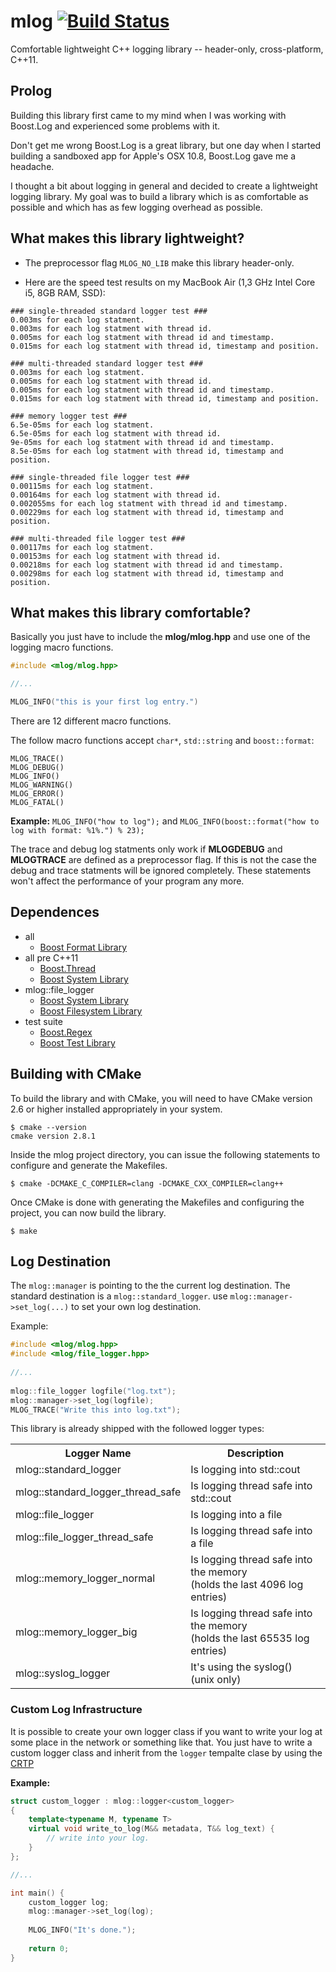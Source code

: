 # mlog [![Build Status](https://travis-ci.org/zschoche/mlog.png?branch=master)](https://travis-ci.org/zschoche/mlog)

Comfortable lightweight C++ logging library -- header-only, cross-platform, C++11. 

## Prolog

Building this library first came to my mind when I was working with Boost.Log and experienced some problems with it.

Don't get me wrong Boost.Log is a great library, but one day when I started building a sandboxed app for Apple's OSX 10.8, Boost.Log gave me a headache.

I thought a bit about logging in general and decided to create a lightweight logging library. My goal was to build a library which is as comfortable as possible and which has as few logging overhead as possible.

## What makes this library lightweight?

 - The preprocessor flag `MLOG_NO_LIB` make this library header-only.

 - Here are the speed test results on my MacBook Air (1,3 GHz Intel Core i5, 8GB RAM, SSD):
```
### single-threaded standard logger test ###
0.003ms for each log statment.
0.003ms for each log statment with thread id.
0.005ms for each log statment with thread id and timestamp.
0.015ms for each log statment with thread id, timestamp and position.

### multi-threaded standard logger test ###
0.003ms for each log statment.
0.005ms for each log statment with thread id.
0.005ms for each log statment with thread id and timestamp.
0.015ms for each log statment with thread id, timestamp and position.

### memory logger test ###
6.5e-05ms for each log statment.
6.5e-05ms for each log statment with thread id.
9e-05ms for each log statment with thread id and timestamp.
8.5e-05ms for each log statment with thread id, timestamp and position.

### single-threaded file logger test ###
0.00115ms for each log statment.
0.00164ms for each log statment with thread id.
0.002055ms for each log statment with thread id and timestamp.
0.00229ms for each log statment with thread id, timestamp and position.

### multi-threaded file logger test ###
0.00117ms for each log statment.
0.00153ms for each log statment with thread id.
0.00218ms for each log statment with thread id and timestamp.
0.00298ms for each log statment with thread id, timestamp and position.
```
## What makes this library comfortable?

Basically you just have to include the __mlog/mlog.hpp__ and use one of the logging macro functions.
```c++
#include <mlog/mlog.hpp>

//...

MLOG_INFO("this is your first log entry.")
```
There are 12 different macro functions.

The follow macro functions accept `char*`, `std::string` and `boost::format`:

    MLOG_TRACE()
    MLOG_DEBUG()
    MLOG_INFO()
    MLOG_WARNING()
    MLOG_ERROR()
    MLOG_FATAL()

__Example:__ `MLOG_INFO("how to log");` and `MLOG_INFO(boost::format("how to log with format: %1%.") % 23);`

The trace and debug log statments only work if __MLOGDEBUG__ and __MLOGTRACE__ are defined as a preprocessor flag. If this is not the case the debug and trace statments will be ignored completely. These statements won't affect the performance of your program any more.

## Dependences

 * all
 	- [Boost Format Library](www.boost.org/libs/format/)
 * all pre C++11
 	- [Boost.Thread](www.boost.org/libs/thread/)
	- [Boost System Library](www.boost.org/libs/system/)
 * mlog::file_logger
	- [Boost System Library](www.boost.org/libs/system/)
	- [Boost Filesystem Library](www.boost.org/libs/filesystem/)
 * test suite
 	- [Boost.Regex](www.boost.org/libs/regex/)
	- [Boost Test Library](www.boost.org/libs/test/)
 

## Building with CMake

To build the library and with CMake, you will need to
have CMake version 2.6 or higher installed appropriately in your
system.

    $ cmake --version
    cmake version 2.8.1

Inside the mlog project directory, you can issue the following statements to
configure and generate the Makefiles.

    $ cmake -DCMAKE_C_COMPILER=clang -DCMAKE_CXX_COMPILER=clang++

Once CMake is done with generating the Makefiles and configuring the project,
you can now build the library.

    $ make

## Log Destination

The `mlog::manager` is pointing to the the current log destination.
The standard destination is a `mlog::standard_logger`. use `mlog::manager->set_log(...)` to set your own log destination.

Example:
```c++
#include <mlog/mlog.hpp>
#include <mlog/file_logger.hpp>
    
//...
    
mlog::file_logger logfile("log.txt");
mlog::manager->set_log(logfile);
MLOG_TRACE("Write this into log.txt");
```

This library is already shipped with the followed logger types:

<table>
  <tr>
    <th>Logger Name</th>
    <th>Description</th>
  </tr>
  <tr>
    <td>mlog::standard_logger</td>
    <td>Is logging into std::cout</td>
  </tr>
  <tr>
    <td>mlog::standard_logger_thread_safe</td>
    <td>Is logging thread safe into std::cout</td>
  </tr>
  <tr>
    <td>mlog::file_logger</td>
    <td>Is logging into a file</td>
  </tr> 
  <tr>
    <td>mlog::file_logger_thread_safe</td>
    <td>Is logging thread safe into a file</td>
  </tr>
  <tr>
    <td>mlog::memory_logger_normal</td>
    <td>Is logging thread safe into the memory<br>(holds the last 4096 log entries)</td>
  </tr>
  <tr>
    <td>mlog::memory_logger_big</td>
    <td>Is logging thread safe into the memory<br>(holds the last 65535 log entries)</td>
  </tr>
  <tr>
    <td>mlog::syslog_logger</td>
    <td>It's using the syslog() <br>(unix only)</td>
  </tr>
</table>

### Custom Log Infrastructure

It is possible to create your own logger class if you want to write your log at some place in the network or something like that. You just have to write a custom logger class and inherit from the `logger` tempalte clase by using the [CRTP](https://en.wikipedia.org/wiki/Curiously_recurring_template_pattern)

__Example:__
```c++
struct custom_logger : mlog::logger<custom_logger>
{
	template<typename M, typename T>
	virtual void write_to_log(M&& metadata, T&& log_text) {
		// write into your log.	
	}
};

//...

int main() {
	custom_logger log;
	mlog::manager->set_log(log);
	
	MLOG_INFO("It's done.");
	
	return 0;
}


```
